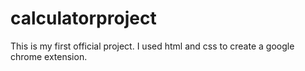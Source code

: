 # calculatorproject
This is my first official project. I used html and css to create a google chrome extension.

